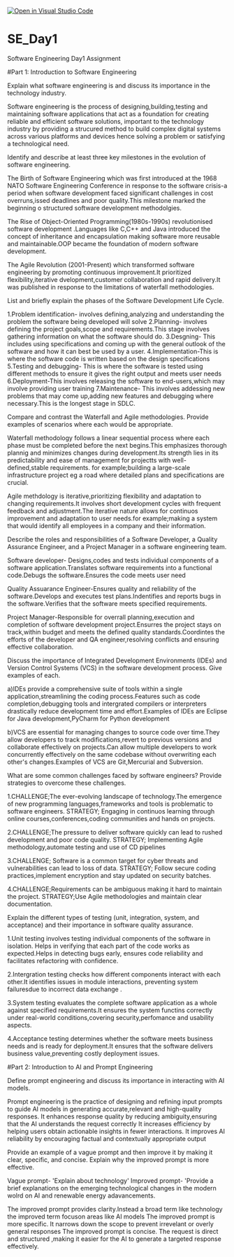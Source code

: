 [![Open in Visual Studio Code](https://classroom.github.com/assets/open-in-vscode-2e0aaae1b6195c2367325f4f02e2d04e9abb55f0b24a779b69b11b9e10269abc.svg)](https://classroom.github.com/online_ide?assignment_repo_id=18392251&assignment_repo_type=AssignmentRepo)
# SE_Day1
Software Engineering Day1 Assignment

#Part 1: Introduction to Software Engineering

Explain what software engineering is and discuss its importance in the technology industry.

Software engineering is the process of designing,building,testing and maintaining software applications that act as a foundation for creating reliable and efficient software solutions,  important to the technology industry by providing a strucured method to build complex digital systems across  various platforms and devices hence solving a problem or satisfying a technological need.

Identify and describe at least three key milestones in the evolution of software engineering.

The Birth of Software Engineering which was first introduced at the 1968 NATO Software Engineering Conference in response  to the software crisis-a period when software development faced significant challenges in cost overruns,issed deadlines and poor quality.This milestone marked the beginning o structured software development methodolgies.

The Rise of Object-Oriented Programming(1980s-1990s) revolutionised software development .Languages like C,C++ and Java introduced the concept of inheritance and encapsulation making software more reusable and maintainable.OOP became the foundation of modern  software development.

The Agile Revolution (2001-Present) which transformed software engineering by promoting continuous improvement.It prioritized flexibility,iterative dvelopment,customer collaboration and rapid delivery.It was published in response to the limitations of waterfall methodologies.

List and briefly explain the phases of the Software Development Life Cycle.

1.Problem identification- involves defining,analyzing and understanding the problem the software being developed will solve
2.Planning- involves defining the project goals,scope and requirements.This stage involves  gathering information on what the software should do.
3.Desgning- This includes using specifications and coming up with the general outlook of the software and how it can best be used by a user.
4.Implementation-This is where the software code is written based on the design specifications
5.Testing and debugging- This is where the software is tested using different methods to ensure it gives the right output and meets user needs
6.Deployment-This involves releasing the software to end-users,which may involve providing user training
7.Maintenance- This involves addessing new problems that may come up,adding new features and debugging where necessary.This is the longest stage in SDLC.

Compare and contrast the Waterfall and Agile methodologies. Provide examples of scenarios where each would be appropriate.

Waterfall methodology follows a linear sequential process where each phase must be completed before the next begins.This emphasizes thorough plannig and minimizes changes during development.Its strength lies in its predictability and ease of management for projectts with well-defined,stable requirements. for example;building a large-scale infrastructure project eg a road where detailed plans and specifications are crucial.

Agile methdology is iterative,prioritizing flexibility and adaptation to changing requirements.It involves short development cycles with frequent feedback and adjustment.The iterative nature allows for continuos improvement and adaptation to user needs.for example;making a system that would identify all employees in a company and their information.

Describe the roles and responsibilities of a Software Developer, a Quality Assurance Engineer, and a Project Manager in a software engineering team.

Software developer- Designs,codes and tests individual components of a software application.Translates software requirements into a functional code.Debugs the software.Ensures the code meets user need

Quality Assuarance Engineer-Ensures quality and reliability of the software.Develops and executes test plans.Indentifies and reports bugs in the software.Verifies that the software meets specified requirements.

Project Manager-Responsible for overrall planning,execution and completion of software development project.Ensurres the project stays on track,within budget and meets the defined quality standards.Coordintes the efforts of the developer and QA engineer,resolving conflicts and ensuring effective collaboration.

Discuss the importance of Integrated Development Environments (IDEs) and Version Control Systems (VCS) in the software development process. Give examples of each.

a)IDEs provide a comprehensive suite of tools within a single application,streamlining  the coding process.Features such as code completion,debugging tools and intergrated compilers or interpreters drastically reduce development time and effort.Examples of IDEs are Eclipse for Java development,PyCharm for Python development 

b)VCS are essential for managing changes to source code over time.They  allow developers to track modifications,revert to previous versions and collaborate effectively on projects.Can allow multiple developers  to work concurrently effectively  on the same codebase without overwriting each other's changes.Examples of VCS are Git,Mercurial and Subversion.

What are some common challenges faced by software engineers? Provide strategies to overcome these challenges.

1.CHALLENGE;The ever-evolving landscape of technology.The emergence of new programming languages,frameworks and tools is problematic to software engineers.   STRATEGY; Engaging in continuos learning   through online courses,conferences,coding communities and hands on projects.

2.CHALLENGE;The pressure to deliver software quickly can  lead to rushed development and poor code quality.    STRATEGY; Implementing Agile methodology,automate testing and use of CD pipelines

3.CHALLENGE; Software is a common target for cyber threats and vulnerabilities  can lead to loss of data.   STRATEGY; Follow secure coding practices,implement encryption and stay updated on security batches.

4.CHALLENGE;Requirements can be ambiguous making it hard to maintain the project.    STRATEGY;Use Agile methodologies and maintain clear documentation.

Explain the different types of testing (unit, integration, system, and acceptance) and their importance in software quality assurance.

1.Unit  testing involves testing individual  components of the software in isolation. Helps in verifying that each part of the code works as expected.Helps in detecting bugs early, ensures code reliability and facilitates refactoring with  confidence.

2.Intergration testing checks how different components interact with each other.It identifies issues in module interactions, preventing system failuresdue to  incorrect data exchange .

3.System testing evaluates the complete software  application as a whole against specified requirements.It ensures the system functins correctly under real-world conditions,covering security,perfomance  and usability aspects.

4.Acceptance testing determines whether the software meets business needs and is ready for deployment.It ensures that the software delivers business value,preventing costly deployment  issues.

#Part 2: Introduction to AI and Prompt Engineering


Define prompt engineering and discuss its importance in interacting with AI models.

Prompt engineering is the practice of designing and refining input prompts to guide AI models in generating accurate,relevant and high-quality responses.
It enhances response quality by reducing ambiguity,ensuring that the AI understands the request correctly
It  increases efficiency by helping users obtain actionable insights in fewer interactions.
It  improves AI reliability by encouraging factual and contextually appropriate output

Provide an example of a vague prompt and then improve it by making it clear, specific, and concise. Explain why the improved prompt is more effective.

Vague prompt- 'Explain about technology'
Improved prompt- 'Provide a brief explanations on the emerging technological changes in the modern wolrd on AI  and renewable energy adavancements.

The improved prompt  provides clarity.Instead a broad term like  technology the improved term focuson areas like AI models
The improved prompt is more specific. It narrows down the scope to prevent irrevelant or overly general responses
The improved prompt is concise. The request is direct and structured ,making it easier for the AI to generate a targeted  response effectively.

